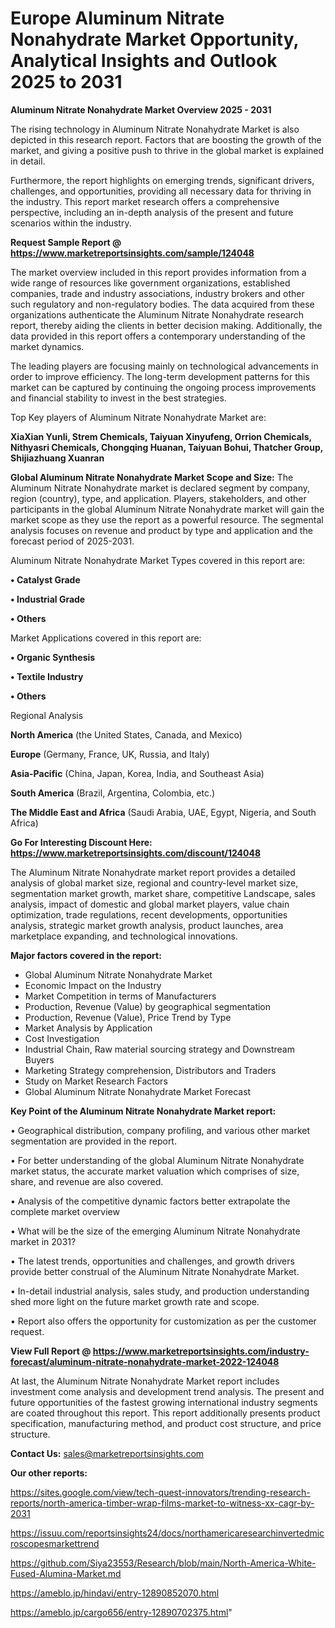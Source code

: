# Europe Aluminum Nitrate Nonahydrate Market Opportunity, Analytical Insights and Outlook 2025 to 2031

<Strong> Aluminum Nitrate Nonahydrate Market Overview 2025 - 2031</strong>

The rising technology in Aluminum Nitrate Nonahydrate Market is also depicted in this research report. Factors that are boosting the growth of the market, and giving a positive push to thrive in the global market is explained in detail.

Furthermore, the report highlights on emerging trends, significant drivers, challenges, and opportunities, providing all necessary data for thriving in the industry. This report market research offers a comprehensive perspective, including an in-depth analysis of the present and future scenarios within the industry.

<strong>Request Sample Report @ <a href=https://www.marketreportsinsights.com/sample/124048>https://www.marketreportsinsights.com/sample/124048</a></strong>

The market overview included in this report provides information from a wide range of resources like government organizations, established companies, trade and industry associations, industry brokers and other such regulatory and non-regulatory bodies. The data acquired from these organizations authenticate the Aluminum Nitrate Nonahydrate research report, thereby aiding the clients in better decision making. Additionally, the data provided in this report offers a contemporary understanding of the market dynamics.

The leading players are focusing mainly on technological advancements in order to improve efficiency. The long-term development patterns for this market can be captured by continuing the ongoing process improvements and financial stability to invest in the best strategies.

Top Key players of Aluminum Nitrate Nonahydrate Market are:

<strong>XiaXian Yunli, Strem Chemicals, Taiyuan Xinyufeng, Orrion Chemicals, Nithyasri Chemicals, Chongqing Huanan, Taiyuan Bohui, Thatcher Group, Shijiazhuang Xuanran</strong>

<strong><b>Global Aluminum Nitrate Nonahydrate Market Scope and Size:</b></strong>
The Aluminum Nitrate Nonahydrate market is declared segment by company, region (country), type, and application. Players, stakeholders, and other participants in the global Aluminum Nitrate Nonahydrate market will gain the market scope as they use the report as a powerful resource. The segmental analysis focuses on revenue and product by type and application and the forecast period of 2025-2031.

Aluminum Nitrate Nonahydrate Market Types covered in this report are:

<strong>• Catalyst Grade

• Industrial Grade

• Others</strong>

Market Applications covered in this report are:

<strong>• Organic Synthesis

• Textile Industry

• Others</strong> 

Regional Analysis

<strong>North America</strong> (the United States, Canada, and Mexico)

<strong>Europe</strong> (Germany, France, UK, Russia, and Italy)

<strong>Asia-Pacific</strong> (China, Japan, Korea, India, and Southeast Asia)

<strong>South America</strong> (Brazil, Argentina, Colombia, etc.)

<strong>The Middle East and Africa</strong> (Saudi Arabia, UAE, Egypt, Nigeria, and South Africa)

<strong>Go For Interesting Discount Here: <a href=https://www.marketreportsinsights.com/discount/124048>https://www.marketreportsinsights.com/discount/124048</a></strong>

The Aluminum Nitrate Nonahydrate market report provides a detailed analysis of global market size, regional and country-level market size, segmentation market growth, market share, competitive Landscape, sales analysis, impact of domestic and global market players, value chain optimization, trade regulations, recent developments, opportunities analysis, strategic market growth analysis, product launches, area marketplace expanding, and technological innovations.

<strong><b>Major factors covered in the report:</b></strong>
<ul>
  <li>Global Aluminum Nitrate Nonahydrate Market </li>
  <li>Economic Impact on the Industry</li>
  <li>Market Competition in terms of Manufacturers</li>
  <li>Production, Revenue (Value) by geographical segmentation</li>
  <li>Production, Revenue (Value), Price Trend by Type</li>
  <li>Market Analysis by Application</li>
  <li>Cost Investigation</li>
  <li>Industrial Chain, Raw material sourcing strategy and Downstream Buyers</li>
  <li>Marketing Strategy comprehension, Distributors and Traders</li>
  <li>Study on Market Research Factors</li>
  <li>Global Aluminum Nitrate Nonahydrate Market Forecast</li>
</ul>

<strong><b>Key Point of the Aluminum Nitrate Nonahydrate Market report:</b></strong>

• Geographical distribution, company profiling, and various other market segmentation are provided in the report.

• For better understanding of the global Aluminum Nitrate Nonahydrate market status, the accurate market valuation which comprises of size, share, and revenue are also covered.

• Analysis of the competitive dynamic factors better extrapolate the complete market overview

• What will be the size of the emerging Aluminum Nitrate Nonahydrate market in 2031?

• The latest trends, opportunities and challenges, and growth drivers provide better construal of the Aluminum Nitrate Nonahydrate Market.

• In-detail industrial analysis, sales study, and production understanding shed more light on the future market growth rate and scope.

• Report also offers the opportunity for customization as per the customer request.

<strong><b>View Full Report @ <a href=https://www.marketreportsinsights.com/industry-forecast/aluminum-nitrate-nonahydrate-market-2022-124048>https://www.marketreportsinsights.com/industry-forecast/aluminum-nitrate-nonahydrate-market-2022-124048</a></b></strong>


At last, the Aluminum Nitrate Nonahydrate Market report includes investment come analysis and development trend analysis. The present and future opportunities of the fastest growing international industry segments are coated throughout this report. This report additionally presents product specification, manufacturing method, and product cost structure, and price structure.

<strong>Contact Us:</strong>
sales@marketreportsinsights.com

<strong>Our other reports:</strong>

<a href=https://sites.google.com/view/tech-quest-innovators/trending-research-reports/north-america-timber-wrap-films-market-to-witness-xx-cagr-by-2031>https://sites.google.com/view/tech-quest-innovators/trending-research-reports/north-america-timber-wrap-films-market-to-witness-xx-cagr-by-2031</a>

<a href=https://issuu.com/reportsinsights24/docs/northamericaresearchinvertedmicroscopesmarkettrend>https://issuu.com/reportsinsights24/docs/northamericaresearchinvertedmicroscopesmarkettrend</a>

<a href=https://github.com/Siya23553/Research/blob/main/North-America-White-Fused-Alumina-Market.md>https://github.com/Siya23553/Research/blob/main/North-America-White-Fused-Alumina-Market.md</a>

<a href=https://ameblo.jp/hindavi/entry-12890852070.html>https://ameblo.jp/hindavi/entry-12890852070.html</a>

<a href=https://ameblo.jp/cargo656/entry-12890702375.html>https://ameblo.jp/cargo656/entry-12890702375.html</a>"
